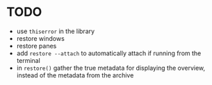 # TODO

- use `thiserror` in the library
- restore windows
- restore panes
- add `restore --attach` to automatically attach if running from the terminal
- in `restore()` gather the true metadata for displaying the overview, instead
  of the metadata from the archive
